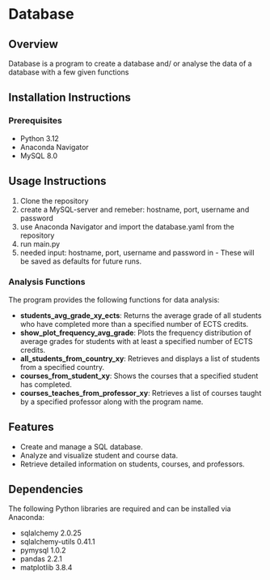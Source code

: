 # Database

## Overview
Database is a program to create a database and/ or analyse the data of a database with a few given functions
## Installation Instructions

### Prerequisites
- Python 3.12
- Anaconda Navigator
- MySQL 8.0

## Usage Instructions
1. Clone the repository
2. create a MySQL-server  and remeber: hostname, port, username and password
3. use Anaconda Navigator and import the database.yaml from the repository
5. run main.py
6. needed input: hostname, port, username and password in - These will be saved as defaults for future runs.
   
### Analysis Functions
The program provides the following functions for data analysis:

- **students_avg_grade_xy_ects**: Returns the average grade of all students who have completed more than a specified number of ECTS credits.
- **show_plot_frequency_avg_grade**: Plots the frequency distribution of average grades for students with at least a specified number of ECTS credits.
- **all_students_from_country_xy**: Retrieves and displays a list of students from a specified country.
- **courses_from_student_xy**: Shows the courses that a specified student has completed.
- **courses_teaches_from_professor_xy**: Retrieves a list of courses taught by a specified professor along with the program name.

## Features
- Create and manage a SQL database.
- Analyze and visualize student and course data.
- Retrieve detailed information on students, courses, and professors.

## Dependencies
The following Python libraries are required and can be installed via Anaconda:
- sqlalchemy 2.0.25
- sqlalchemy-utils 0.41.1
- pymysql 1.0.2  
- pandas 2.2.1
- matplotlib 3.8.4
